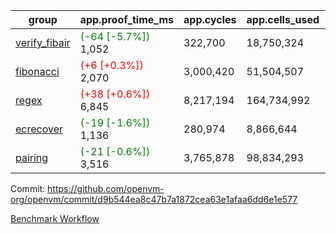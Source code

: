 | group | app.proof_time_ms | app.cycles | app.cells_used | leaf.proof_time_ms | leaf.cycles | leaf.cells_used |
| -- | -- | -- | -- | -- | -- | -- |
| [verify_fibair](https://github.com/openvm-org/openvm/blob/benchmark-results/benchmarks-pr/1950/verify_fibair-d9b544ea8c47b7a1872cea63e1afaa6dd6e1e577.md) |<span style='color: green'>(-64 [-5.7%])</span> 1,052 |  322,700 |  18,750,324 |- | - | - |
| [fibonacci](https://github.com/openvm-org/openvm/blob/benchmark-results/benchmarks-pr/1950/fibonacci-d9b544ea8c47b7a1872cea63e1afaa6dd6e1e577.md) |<span style='color: red'>(+6 [+0.3%])</span> 2,070 |  3,000,420 |  51,504,507 |- | - | - |
| [regex](https://github.com/openvm-org/openvm/blob/benchmark-results/benchmarks-pr/1950/regex-d9b544ea8c47b7a1872cea63e1afaa6dd6e1e577.md) |<span style='color: red'>(+38 [+0.6%])</span> 6,845 |  8,217,194 |  164,734,992 |- | - | - |
| [ecrecover](https://github.com/openvm-org/openvm/blob/benchmark-results/benchmarks-pr/1950/ecrecover-d9b544ea8c47b7a1872cea63e1afaa6dd6e1e577.md) |<span style='color: green'>(-19 [-1.6%])</span> 1,136 |  280,974 |  8,866,644 |- | - | - |
| [pairing](https://github.com/openvm-org/openvm/blob/benchmark-results/benchmarks-pr/1950/pairing-d9b544ea8c47b7a1872cea63e1afaa6dd6e1e577.md) |<span style='color: green'>(-21 [-0.6%])</span> 3,516 |  3,765,878 |  98,834,293 |- | - | - |


Commit: https://github.com/openvm-org/openvm/commit/d9b544ea8c47b7a1872cea63e1afaa6dd6e1e577

[Benchmark Workflow](https://github.com/openvm-org/openvm/actions/runs/16839917465)
